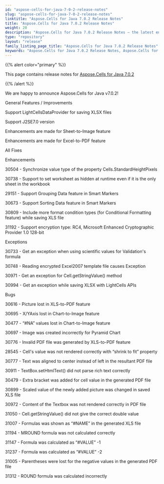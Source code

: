 ```yaml
---
id: "aspose-cells-for-java-7-0-2-release-notes"
slug: "aspose-cells-for-java-7-0-2-release-notes"
linktitle: "Aspose.Cells for Java 7.0.2 Release Notes"
title: "Aspose.Cells for Java 7.0.2 Release Notes"
weight: 20
description: "Aspose.Cells for Java 7.0.2 Release Notes – the latest enhancements, new features, and fixes."
type: "repository"
layout: "release"
family_listing_page_title: "Aspose.Cells for Java 7.0.2 Release Notes"
keywords: "Aspose.Cells for Java 7.0.2 Release Notes, Aspose.Cells for Java 7.0.2 updates and fixes"
---
```


{{% alert color="primary" %}} 

This page contains release notes for [Aspose.Cells for Java 7.0.2](https://releases.aspose.com/cells/java/new-releases/aspose.cells-for-java-7.0.2/)

{{% /alert %}} 

We are happy to announce Aspose.Cells for Java v7.0.2! 

General Features / Improvements 

Support LightCellsDataProvider for saving XLSX files 

Support J2SE7.0 version 

Enhancements are made for Sheet-to-Image feature 

Enhancements are made for Excel-to-PDF feature 



All Fixes 



Enhancements 

30504 - Synchronize value type of the property Cells.StandardHeightPixels 

30738 - Support to set worksheet as hidden at runtime even if it is the only sheet in the workbook 

29151 - Support Grouping Data feature in Smart Markers 

30673 - Support Sorting Data feature in Smart Markers 

30809 - Include more format condition types (for Conditional Formatting feature) while saving XLS file 

31192 - Support encryption type: RC4, Microsoft Enhanced Cryptographic Provider 1.0 128-bit 

Exceptions 

30733 - Get an exception when using scientific values for Validation's formula 

30748 - Reading encrypted Excel2007 template file causes Exception 

30971 - Get an exception for Cell.getStringValue() method 

30994 - Get an exception while saving XLSX with LightCells APIs 

Bugs 

30616 - Picture lost in XLS-to-PDF feature 

30695 - X/YAxis lost in Chart-to-Image feature 

30477 - “#NA” values lost in Chart-to-Image feature 

30697 - Image was created incorrectly for Pyramid Chart 

30776 - Invalid PDF file was generated by XLS-to-PDF feature 

28545 - Cell's value was not rendered correctly with “shrink to fit” property 

30777 - Text was aligned to center instead of left in the resultant PDF file 

30911 - TextBox.setHtmlText() did not parse rich text correctly 

30479 - Extra bracket was added for cell value in the generated PDF file 

30899 - Scaled value of the newly added picture was changed in saved XLS file 

30972 - Content of the Textbox was not rendered correctly in PDF file 

31050 - Cell.getStringValue() did not give the correct double value 

31007 - Formulas was shown as “#NAME” in the generated XLS file 

31194 - MROUND formula was not calculated correctly 

31147 - Formula was calculated as “#VALUE” -1 

31237 - Formula was calculated as “#VALUE” -2 

31005 - Parentheses were lost for the negative values in the generated PDF file 

31312 - ROUND formula was calculated incorrectly 
